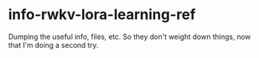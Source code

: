# info-rwkv-lora-learning-ref
Dumping the useful info, files, etc. So they don't weight down things, now that I'm doing a second try.
